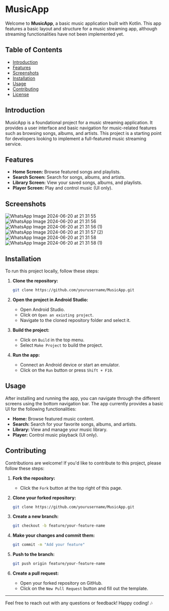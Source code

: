 # MusicApp

Welcome to **MusicApp**, a basic music application built with Kotlin. This app features a basic layout and structure for a music streaming app, although streaming functionalities have not been implemented yet.

## Table of Contents
- [Introduction](#introduction)
- [Features](#features)
- [Screenshots](#screenshots)
- [Installation](#installation)
- [Usage](#usage)
- [Contributing](#contributing)
- [License](#license)

## Introduction

MusicApp is a foundational project for a music streaming application. It provides a user interface and basic navigation for music-related features such as browsing songs, albums, and artists. This project is a starting point for developers looking to implement a full-featured music streaming service.

## Features

- **Home Screen:** Browse featured songs and playlists.
- **Search Screen:** Search for songs, albums, and artists.
- **Library Screen:** View your saved songs, albums, and playlists.
- **Player Screen:** Play and control music (UI only).

## Screenshots
![WhatsApp Image 2024-06-20 at 21 31 55](https://github.com/bhrigutayal/MusicAppUI/assets/118829367/2ac00b57-57d1-4ee2-8bbb-1ebc8493922f)
![WhatsApp Image 2024-06-20 at 21 31 56](https://github.com/bhrigutayal/MusicAppUI/assets/118829367/e44d9752-9675-4bfc-a5bf-4d6b09b3a0f1)
![WhatsApp Image 2024-06-20 at 21 31 56 (1)](https://github.com/bhrigutayal/MusicAppUI/assets/118829367/9ebe148c-14f4-4a7a-a277-3469061661e8)
![WhatsApp Image 2024-06-20 at 21 31 57 (2)](https://github.com/bhrigutayal/MusicAppUI/assets/118829367/2ebd3e35-d27a-4f2b-8b15-88c61de87de1)
![WhatsApp Image 2024-06-20 at 21 31 58](https://github.com/bhrigutayal/MusicAppUI/assets/118829367/f97b8850-b069-4197-9656-0abe5749269b)
![WhatsApp Image 2024-06-20 at 21 31 58 (1)](https://github.com/bhrigutayal/MusicAppUI/assets/118829367/ea04235b-5101-43c3-b29b-603f94f31284)

## Installation

To run this project locally, follow these steps:

1. **Clone the repository:**
   ```sh
   git clone https://github.com/yourusername/MusicApp.git
   ```
2. **Open the project in Android Studio:**
   - Open Android Studio.
   - Click on `Open an existing project`.
   - Navigate to the cloned repository folder and select it.

3. **Build the project:**
   - Click on `Build` in the top menu.
   - Select `Make Project` to build the project.

4. **Run the app:**
   - Connect an Android device or start an emulator.
   - Click on the `Run` button or press `Shift + F10`.

## Usage

After installing and running the app, you can navigate through the different screens using the bottom navigation bar. The app currently provides a basic UI for the following functionalities:

- **Home:** Browse featured music content.
- **Search:** Search for your favorite songs, albums, and artists.
- **Library:** View and manage your music library.
- **Player:** Control music playback (UI only).

## Contributing

Contributions are welcome! If you'd like to contribute to this project, please follow these steps:

1. **Fork the repository:**
   - Click the `Fork` button at the top right of this page.

2. **Clone your forked repository:**
   ```sh
   git clone https://github.com/yourusername/MusicApp.git
   ```

3. **Create a new branch:**
   ```sh
   git checkout -b feature/your-feature-name
   ```

4. **Make your changes and commit them:**
   ```sh
   git commit -m "Add your feature"
   ```

5. **Push to the branch:**
   ```sh
   git push origin feature/your-feature-name
   ```

6. **Create a pull request:**
   - Open your forked repository on GitHub.
   - Click on the `New Pull Request` button and fill out the template.


---

Feel free to reach out with any questions or feedback! Happy coding! 🎶

